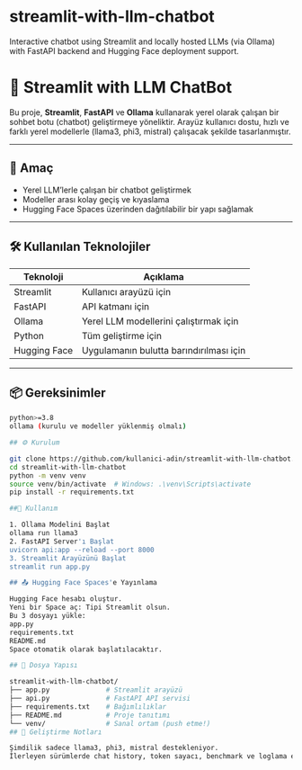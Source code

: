 # streamlit-with-llm-chatbot
Interactive chatbot using Streamlit and locally hosted LLMs (via Ollama) with FastAPI backend and Hugging Face deployment support.


# 🤖 Streamlit with LLM ChatBot

Bu proje, **Streamlit**, **FastAPI** ve **Ollama** kullanarak yerel olarak çalışan bir sohbet botu (chatbot) geliştirmeye yöneliktir. Arayüz kullanıcı dostu, hızlı ve farklı yerel modellerle (llama3, phi3, mistral) çalışacak şekilde tasarlanmıştır.

---

## 🎯 Amaç

- Yerel LLM’lerle çalışan bir chatbot geliştirmek  
- Modeller arası kolay geçiş ve kıyaslama  
- Hugging Face Spaces üzerinden dağıtılabilir bir yapı sağlamak

---

## 🛠️ Kullanılan Teknolojiler

| Teknoloji     | Açıklama                                  |
|---------------|--------------------------------------------|
| Streamlit     | Kullanıcı arayüzü için                    |
| FastAPI       | API katmanı için                          |
| Ollama        | Yerel LLM modellerini çalıştırmak için    |
| Python        | Tüm geliştirme için                       |
| Hugging Face  | Uygulamanın bulutta barındırılması için   |

---

## 📦 Gereksinimler

```bash
python>=3.8
ollama (kurulu ve modeller yüklenmiş olmalı)

## ⚙️ Kurulum

git clone https://github.com/kullanici-adin/streamlit-with-llm-chatbot.git
cd streamlit-with-llm-chatbot
python -m venv venv
source venv/bin/activate  # Windows: .\venv\Scripts\activate
pip install -r requirements.txt

##🚀 Kullanım

1. Ollama Modelini Başlat
ollama run llama3
2. FastAPI Server'ı Başlat
uvicorn api:app --reload --port 8000
3. Streamlit Arayüzünü Başlat
streamlit run app.py

## 📤 Hugging Face Spaces'e Yayınlama

Hugging Face hesabı oluştur.
Yeni bir Space aç: Tipi Streamlit olsun.
Bu 3 dosyayı yükle:
app.py
requirements.txt
README.md
Space otomatik olarak başlatılacaktır.

## 📁 Dosya Yapısı

streamlit-with-llm-chatbot/
├── app.py              # Streamlit arayüzü
├── api.py              # FastAPI API servisi
├── requirements.txt    # Bağımlılıklar
├── README.md           # Proje tanıtımı
└── venv/               # Sanal ortam (push etme!)
## 📝 Geliştirme Notları

Şimdilik sadece llama3, phi3, mistral destekleniyor.
İlerleyen sürümlerde chat history, token sayacı, benchmark ve loglama eklenecek.
